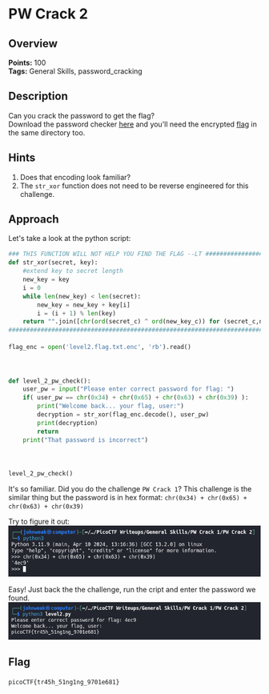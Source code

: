 # PW Crack 2

## Overview

**Points:** 100\
**Tags:** General Skills, password_cracking

## Description

Can you crack the password to get the flag?\
Download the password checker [here](./level2.py) and you'll need the encrypted [flag](./level2.flag.txt.enc) in the same directory too.

## Hints

1. Does that encoding look familiar?
2. The `str_xor` function does not need to be reverse engineered for this challenge.

## Approach

Let's take a look at the python script:
```python
### THIS FUNCTION WILL NOT HELP YOU FIND THE FLAG --LT ########################
def str_xor(secret, key):
    #extend key to secret length
    new_key = key
    i = 0
    while len(new_key) < len(secret):
        new_key = new_key + key[i]
        i = (i + 1) % len(key)        
    return "".join([chr(ord(secret_c) ^ ord(new_key_c)) for (secret_c,new_key_c) in zip(secret,new_key)])
###############################################################################

flag_enc = open('level2.flag.txt.enc', 'rb').read()



def level_2_pw_check():
    user_pw = input("Please enter correct password for flag: ")
    if( user_pw == chr(0x34) + chr(0x65) + chr(0x63) + chr(0x39) ):
        print("Welcome back... your flag, user:")
        decryption = str_xor(flag_enc.decode(), user_pw)
        print(decryption)
        return
    print("That password is incorrect")



level_2_pw_check()

```

It's so familiar. Did you do the challenge `PW Crack 1`? This challenge is the similar thing but the password is in hex format: `chr(0x34) + chr(0x65) + chr(0x63) + chr(0x39)`

Try to figure it out:
![alt text](image.png)

Easy! Just back the the challenge, run the cript and enter the password we found.
![alt text](image-1.png)

## Flag

`picoCTF{tr45h_51ng1ng_9701e681}`